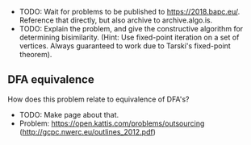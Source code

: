 - TODO: Wait for problems to be published to https://2018.bapc.eu/. Reference that directly, but also archive to archive.algo.is.
- TODO: Explain the problem, and give the constructive algorithm for determining bisimilarity. (Hint: Use fixed-point iteration on a set of vertices. Always guaranteed to work due to Tarski's fixed-point theorem).

## DFA equivalence
How does this problem relate to equivalence of DFA's?
- TODO: Make page about that.
- Problem: https://open.kattis.com/problems/outsourcing (http://gcpc.nwerc.eu/outlines_2012.pdf)